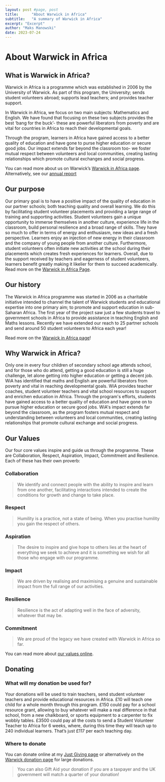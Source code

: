 ```yaml
---
layout: post #page, post
title:      "About Warwick in Africa"
subtitle:   "A summary of Warwick in Africa"
excerpt: "Excerpt"
author: "Maks Manowski"
date: 2023-07-24
---
```

# About Warwick in Africa

## What is Warwick in Africa?
Warwick in Africa is a programme which was established in 2006 by the University of Warwick. As part of this program, the University; sends student volunteers abroad; supports lead teachers; and provides teacher support.

In Warwick in Africa, we focus on two main subjects: Mathematics and English. We have found that focusing on these two subjects provides the best ‘bang for the buck’- these are powerful liberators from poverty and are vital for countries in Africa to reach their developmental goals.

Through the program, learners in Africa have gained access to a better quality of education and have gone to purse higher education or secure good jobs. Our impact extends far beyond the classroom too- we foster mutual respect between volunteers and local communities, creating lasting relationships which promote cultural exchanges and social progress.

You can read more about us on Warwick’s [Warwick in Africa page](https://warwick.ac.uk/giving/projects/wia/).
Alternatively, see our [annual report](https://warwick.ac.uk/giving/projects/wia/impact/warwick_in_africa_annual_report_digital.pdf)

## Our purpose
Our primary goal is to have a positive impact of the quality of education in our partner schools; both teaching quality and overall learning. We do this by facilitating student volunteer placements and providing a large range of training and supporting activities.
Student volunteers gain a unique opportunity to immerse themselves in another culture, experience life in the classroom, build personal resilience and a broad range of skills. They have so much to offer in terms of energy and enthusiasm, new ideas and a fresh perspective.
Learners enjoy an injection of new energy in their classroom and the company of young people from another culture. Furthermore, student volunteers often initiate new activities at the school during their placements which creates fresh experiences for learners. Overall, due to the support received by teachers and eagerness of student volunteers, learners benefit greatly making it likelier for them to succeed academically.
Read more on the [Warwick in Africa Page](https://warwick.ac.uk/giving/projects/wia/about/).

## Our history
The Warwick in Africa programme was started in 2006 as a charitable initiative intended to channel the talent of Warwick students and educational expertise into one primary aim; to promote and support education in sub-Saharan Africa.
The first year of the project saw just a few students travel to government schools in Africa to provide assistance in teaching English and Maths lessons. Recently we have extended our reach to 25 partner schools and send around 50 student volunteers to Africa each year!

Read more on the [Warwick in Africa page](https://warwick.ac.uk/giving/projects/wia/about/history)!

## Why Warwick in Africa?
Only one in every four children of secondary school age attends school, and for those who do attend, getting a good education is still a huge challenge, let alone getting into higher education or getting a decent job. WiA has identified that maths and English are powerful liberators from poverty and vital in reaching developmental goals. WiA provides teacher coaches, student volunteer teachers and vital school resources to support and enrichen education in Africa.
Through the program's efforts, students have gained access to a better quality of education and have gone on to pursue higher education or secure good jobs. WiA's impact extends far beyond the classroom, as the program fosters mutual respect and understanding between volunteers and local communities, creating lasting relationships that promote cultural exchange and social progress.

## Our Values
Our four core values inspire and guide us through the programme. These are Collaboration, Respect, Aspiration, Impact, Commitment and Resilience. Each of these has their own proverb:

### Collaboration
> We identify and connect people with the ability to inspire and learn from one another, facilitating interactions intended to create the conditions for growth and change to take place.
### Respect
> Humility is a practice, not a state of being. When you practise humility you gain the respect of others.
### Aspiration
> The desire to inspire and give hope to others lies at the heart of everything we seek to achieve and it is something we wish for all those who engage with our programme.
### Impact
> We are driven by realising and maximising a genuine and sustainable impact from the full range of our activities.
### Resilience
> Resilience is the act of adapting well in the face of adversity, whatever that may be.
### Commitment
> We are proud of the legacy we have created with Warwick in Africa so far.

You can read more about [our values online](https://warwick.ac.uk/giving/projects/wia/about/ourvalues).

## Donating
### What will my donation be used for?
Your donations will be used to train teachers, send student volunteer teachers and provide educational resources in Africa.
£10 will teach one child for a whole month through this program.
£150 could pay for a school resource grant, allowing to buy whatever will make a real difference in that school, from a new chalkboard, or sports equipment to a carpenter to fix wobbly tables.
£3500 could pay all the costs to send a Student Volunteer Teacher to Africa for 6 weeks, where, during this time they will teach up to 240 individual learners. That’s just £117 per each teaching day.

### Where to donate
You can donate online at my [Just Giving page](https://www.justgiving.com/fundraising/maks-manowski-warwickinafrica) or alternatively on the [Warwick donation page](https://alum.warwick.ac.uk/giving/donate-singlegift) for large donations.

> You can also Gift Aid your donation if you are a taxpayer and the UK government will match a quarter of your donation!